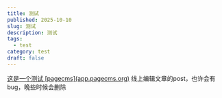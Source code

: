 ```yaml
---
title: 测试
published: 2025-10-10
slug: 测试
description: 测试
tags:
  - test
category: test
draft: false
---
```

[这是一个测试 \[pagecms\](app.pagecms.org)](http://%E8%BF%99%E6%98%AF%E4%B8%80%E4%B8%AA%E6%B5%8B%E8%AF%95pagecms.org) 线上编辑文章的post，也许会有bug，晚些时候会删除
